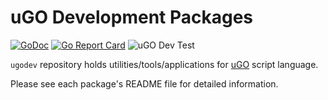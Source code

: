 # uGO Development Packages

[![GoDoc](https://godoc.org/github.com/ozanh/ugodev?status.svg)](https://godoc.org/github.com/ozanh/ugodev)
[![Go Report Card](https://goreportcard.com/badge/github.com/ozanh/ugodev)](https://goreportcard.com/report/github.com/ozanh/ugodev)
![uGO Dev Test](https://github.com/ozanh/ugodev/workflows/ugodev-test/badge.svg)

`ugodev` repository holds utilities/tools/applications for
[uGO](https://github.com/ozanh/ugo) script language.

Please see each package's README file for detailed information.
